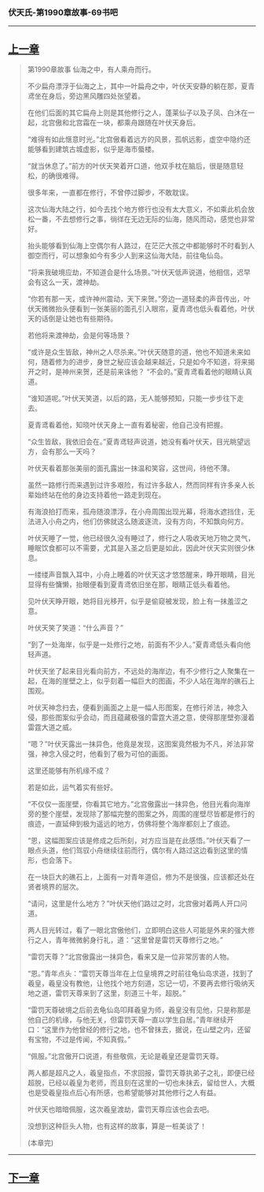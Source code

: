 ### 伏天氏-第1990章故事-69书吧

--------
[上一章](./d03a9cca12c5256811e176166e486a27.md)
--------


>
>
>
>第1990章故事
>仙海之中，有人乘舟而行。
>
>不少扁舟漂浮于仙海之上，其中一叶扁舟之中，叶伏天安静的躺在那，夏青鸢坐在身后，旁边黑风雕四处张望着。
>
>在他们后面的其它扁舟上则是其他修行之人，蓬莱仙子以及子凤、白沐在一起，北宫傲和北宫霜在一块，都乘舟跟随在叶伏天身后。
>
>“难得有如此惬意时光。”北宫傲看着远方的风景，孤帆远影，虚空中隐约还能够看到建筑古城虚影，似乎是海市蜃楼。
>
>“就当休息了。”前方的叶伏天笑着开口道，他双手枕在脑后，很是随意轻松，的确很难得。
>
>很多年来，一直都在修行，不曾停过脚步，不敢耽误。
>
>这次仙海大陆之行，如今去找个地方修行也没有太大意义，不如乘此机会放松一番，不去想修行之事，徜徉在无边无际的仙海，随风而动，感觉也非常好。
>
>抬头能够看到仙海上空偶尔有人路过，在茫茫大孩之中都能够时不时看到人御空而行，可以想象如今有多少人到来这仙海大陆，前往龟仙岛。
>
>“将来我破境应劫，不知道会是什么场景。”叶伏天低声说道，他相信，迟早会有这么一天，渡神劫。
>
>“你若有那一天，或许神州震动，天下来贺。”旁边一道轻柔的声音传出，叶伏天微微抬头便看到一张美丽的面孔引入眼帘，夏青鸢也低头看着他，叶伏天的话倒是让她也有些期待。
>
>若他将来渡神劫，会是何等场景？
>
>“或许是众生皆敌，神州之人尽杀来。”叶伏天随意的道，他也不知道未来如何，随着修为的进步，身世之秘应该会越来越近，只是如今不知道，将来揭开之时，是神州来贺，还是前来诛他？
>“不会的。”夏青鸢看着他的眼睛认真道。
>
>“谁知道呢。”叶伏天笑道，以后的路，无人能够预知，只能一步步往下走去。
>
>夏青鸢看着他，知晓叶伏天身上一直有着秘密，他自己没有把握。
>
>“众生皆敌，我依旧会在。”夏青鸢轻声说道，她没有看叶伏天，目光眺望远方，会有那么一天吗？
>
>叶伏天看着那张美丽的面孔露出一抹温和笑容，这世间，待他不薄。
>
>虽然一路修行而来遇到过许多艰险，有过许多敌人，然而同样有许多亲人长辈始终站在他的身边支持着他一路走到现在。
>
>有海浪拍打而来，孤舟随浪漂浮，在小舟周围出现光幕，将海水遮挡住，无法进入小舟之内，他们仿佛就这么随波逐流，没有方向，不知飘向何方。
>
>叶伏天睡了一觉，他已经很久没有睡过了，修行之人吸收天地万物之灵气，睡眠饮食都可以不需要，尤其是入圣之后更是如此，因此叶伏天实则很少休息。
>
>一缕缕声音飘入耳中，小舟上睡着的叶伏天这才悠悠醒来，睁开眼睛，目光显得有些慵懒，抬眼便看到夏青鸢依旧坐在那，眼睛正低头看着他。
>
>见叶伏天睁开眼，她将目光移开，似乎是偷窥被发现，脸上有一抹羞涩之意。
>
>叶伏天笑了笑道：“什么声音？”
>
>“到了一处海岸，似乎是一处修行之地，前面有不少人。”夏青鸢低头看向他轻声道。
>
>叶伏天坐了起来目光看向前方，不远处的海岸边，有不少修行之人聚集在一起，在海的崖壁之上，似乎刻着一幅巨大的图画，不少人站在海岸的礁石上围观。
>
>叶伏天神念扫去，便看到画面之上是一幅人形图案，在修行斧法，神念入侵，那些图案似乎会动，而且蕴藏极强的雷霆大道之意，使得那崖壁弥漫着雷霆大道之威。
>
>“嗯？”叶伏天露出一抹异色，他竟是发现，这图案竟然极为不凡，斧法非常强，神念入侵之时，他看到了极为可怕的画面。
>
>这里还能够有所机缘不成？
>
>若是如此，运气着实有些好。
>
>“不仅仅一面崖壁，你看其它地方。”北宫傲露出一抹异色，他目光看向海岸旁的整个崖壁，发现除了那幅完整的图案之外，周围的崖壁尽皆都是修行的痕迹，一直延伸到极为遥远的地方，仿佛将整个海岸都刻上了痕迹。
>
>“恩，这幅图案应该是修成之后所刻，对方应当是在此感悟。”叶伏天看了一眼点头道，他们驾驭小舟继续往前而行，偶尔有人路过这边看到这里的情形，也会落下。
>
>在一块巨大的礁石上，上面有一对青年道侣，修为不是很强，应该都还处在贤者境界的层次。
>
>“请问，这里是什么地方？”叶伏天他们路过之时，北宫傲对着两人开口问道。
>
>两人目光转过，看了一眼北宫傲他们，立即明白这些人可能是外来的强大修行之人，青年微微躬身行礼，道：“这里曾是雷罚天尊修行之地。”
>
>“雷罚天尊？”北宫傲露出一抹异色，看来又是一位非常厉害的人物。
>
>“恩。”青年点头：“雷罚天尊当年在上位皇境界之时前往龟仙岛求道，找到了羲皇，羲皇没有教他，让他找个地方刻道，忘记一切，不要再去修行吸纳天地之道，雷罚天尊来到了这里，刻道三十年，超脱。”
>
>“雷罚天尊破境之后前去龟仙岛叩拜羲皇为师，羲皇没有见他，只是称那是他自己的机缘，与他无关，但雷罚天尊一直以学生自居。”青年继续开口：“这里作为他曾经的修行之地，也不曾抹去，据说，在山壁之内，还留有宝物，不过是传闻，不知真假。”
>
>“佩服。”北宫傲开口说道，有些敬佩，无论是羲皇还是雷罚天尊。
>
>两人都是超凡之人，羲皇指点，不求回报，雷罚天尊执弟子之礼，即便已经超脱，已经以羲皇为老师，而且刻在这里的一切也未抹去，留给世人，大概也是受羲皇指点后心有所感，也希望能够对其他修行之人有益。
>
>叶伏天也暗暗佩服，这次羲皇渡劫，雷罚天尊应该也会去吧。
>
>没想到这种巨头人物，也有这样的故事，算是一桩美谈了！
>
>(本章完)
>
>

--------
[下一章](./8c98fc88d23011789f056eaf0cdfaaae.md)
--------
